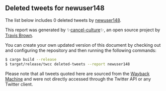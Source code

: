 ## Deleted tweets for newuser148

The list below includes 0 deleted tweets by
[newuser148](https://twitter.com/newuser148).



This report was generated by ✨[cancel-culture](https://github.com/travisbrown/cancel-culture)✨,
an open source project by [Travis Brown](https://twitter.com/travisbrown).

You can create your own updated version of this document by checking out and configuring the
repository and then running the following commands:

```bash
$ cargo build --release
$ target/release/twcc deleted-tweets --report newuser148
```

Please note that all tweets quoted here are sourced from the
[Wayback Machine](https://web.archive.org) and were not directly accessed through the Twitter API or
any Twitter client.

